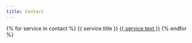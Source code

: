 ```yaml
---
title: Contact
---
```


{% for service in contact %}
{{ service.title }} [{{ service.text }}]({{service.link}})
{% endfor %}
